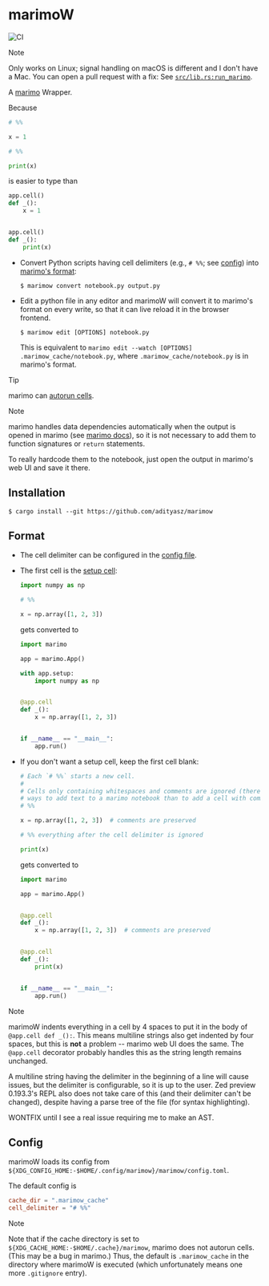 # marimoW

![CI](https://github.com/adityasz/marimow/actions/workflows/ci.yml/badge.svg)

> [!NOTE]
>
> Only works on Linux; signal handling on macOS is different and I don't have a
> Mac. You can open a pull request with a fix: See
> [`src/lib.rs:run_marimo`](https://github.com/adityasz/marimow/tree/master/src/lib.rs).

A [marimo](https://github.com/marimo-team/marimo) Wrapper.

Because

```python
# %%

x = 1

# %%

print(x)
```

is easier to type than

```python
app.cell()
def _():
    x = 1


app.cell()
def _():
    print(x)
```

- Convert Python scripts having cell delimiters (e.g., `# %%`; see
  [config](#config)) into [marimo's format](https://docs.marimo.io/guides/editor_features/watching/#marimos-file-format):

  ```console
  $ marimow convert notebook.py output.py
  ```

- Edit a python file in any editor and marimoW will convert it to marimo's
  format on every write, so that it can live reload it in the browser frontend.

  ```console
  $ marimow edit [OPTIONS] notebook.py
  ```

  This is equivalent to `marimo edit --watch [OPTIONS] .marimow_cache/notebook.py`,
  where `.marimow_cache/notebook.py` is in marimo's format.

> [!TIP]
> marimo can [autorun cells](https://docs.marimo.io/guides/editor_features/watching/#watching-for-changes-to-your-notebook).


> [!NOTE]
>
> marimo handles data dependencies automatically when the output is opened in
> marimo (see [marimo docs](https://docs.marimo.io/guides/editor_features/watching/#using-your-own-editor)),
> so it is not necessary to add them to function signatures or `return`
> statements.
>
> To really hardcode them to the notebook, just open the output in marimo's web
> UI and save it there.

## Installation

```console
$ cargo install --git https://github.com/adityasz/marimow
```

## Format

- The cell delimiter can be configured in the [config file](#config).

- The first cell is the [setup cell](https://docs.marimo.io/guides/reusing_functions/?h=setup#1-create-a-setup-cell):

  ```python
  import numpy as np

  # %%

  x = np.array([1, 2, 3])
  ```

  gets converted to

  ```python
  import marimo

  app = marimo.App()

  with app.setup:
      import numpy as np


  @app.cell
  def _():
      x = np.array([1, 2, 3])


  if __name__ == "__main__":
      app.run()
  ```

- If you don't want a setup cell, keep the first cell blank:

  ```python
  # Each `# %%` starts a new cell.
  #
  # Cells only containing whitespaces and comments are ignored (there are better
  # ways to add text to a marimo notebook than to add a cell with comments).
  # %%

  x = np.array([1, 2, 3])  # comments are preserved

  # %% everything after the cell delimiter is ignored

  print(x)
  ```

  gets converted to

  ```python
  import marimo

  app = marimo.App()


  @app.cell
  def _():
      x = np.array([1, 2, 3])  # comments are preserved


  @app.cell
  def _():
      print(x)


  if __name__ == "__main__":
      app.run()
  ```

> [!NOTE]
>
> marimoW indents everything in a cell by 4 spaces to put it in the body of
> `@app.cell def _():`. This means multiline strings also get indented by four
> spaces, but this is **not** a problem -- marimo web UI does the same. The
> `@app.cell` decorator probably handles this as the string length remains
> unchanged.
>
> A multiline string having the delimiter in the beginning of a line will cause
> issues, but the delimiter is configurable, so it is up to the user. Zed
> preview 0.193.3's REPL also does not take care of this (and their delimiter
> can't be changed), despite having a parse tree of the file (for syntax
> highlighting).
>
> WONTFIX until I see a real issue requiring me to make an AST.

## Config

marimoW loads its config from
`${XDG_CONFIG_HOME:-$HOME/.config/marimow}/marimow/config.toml`.

The default config is

```toml
cache_dir = ".marimow_cache"
cell_delimiter = "# %%"
```

> [!NOTE]
>
> Note that if the cache directory is set to
> `${XDG_CACHE_HOME:-$HOME/.cache}/marimow`, marimo does not autorun cells.
> (This may be a bug in marimo.) Thus, the default is `.marimow_cache` in the
> directory where marimoW is executed (which unfortunately means one more
> `.gitignore` entry).
